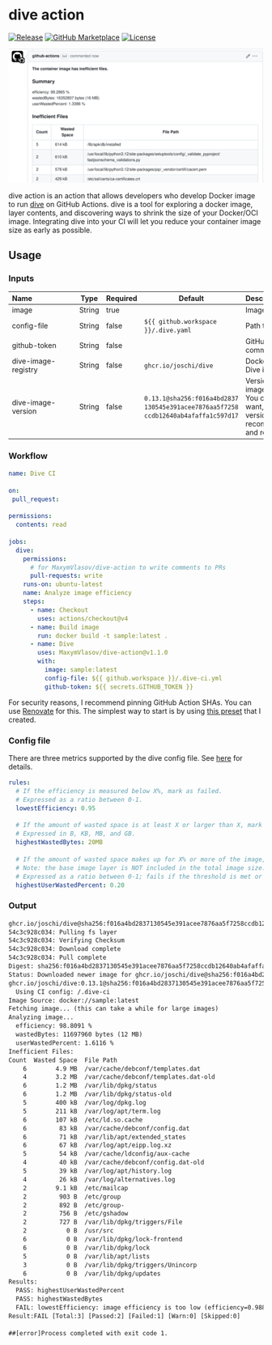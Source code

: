 # dive action

[![Release][release-badge]][release]
[![GitHub Marketplace][marketplace-badge]][marketplace]
[![License][license-badge]][license]

!["./pr-comment.png"](pr-comment.png)


dive action is an action that allows developers who develop Docker image to run
[dive](https://github.com/joschi/dive) on GitHub Actions. dive is a tool for
exploring a docker image, layer contents, and discovering ways to shrink the
size of your Docker/OCI image. Integrating dive into your CI will let you
reduce your container image size as early as possible.

## **Usage**

### Inputs

| Name&nbsp;&nbsp;&nbsp;&nbsp;&nbsp;&nbsp;&nbsp;&nbsp;&nbsp;&nbsp;&nbsp;&nbsp;&nbsp;&nbsp;&nbsp;&nbsp;&nbsp;&nbsp;&nbsp;&nbsp;&nbsp; | Type   | Required | Default | Description&nbsp;&nbsp;&nbsp;&nbsp;&nbsp;&nbsp;&nbsp;&nbsp;&nbsp;&nbsp;&nbsp;&nbsp;&nbsp;&nbsp;&nbsp;&nbsp;&nbsp;&nbsp;&nbsp;&nbsp;&nbsp;&nbsp;&nbsp;&nbsp;&nbsp;&nbsp;&nbsp;&nbsp;&nbsp; |
| ------------------- | ------ | -------- | -------------------------------------------------------------------------------------- | ------------------------------------------------------------------------------ |
| image               | String | true     |                                                                                        | Image to analyze                                                               |
| config-file         | String | false    | `${{ github.workspace }}/.dive.yaml`                                                   | Path to [dive config file](https://github.com/joschi/dive#ci-integration)      |
| github-token        | String | false    |                                                                                        | GitHub token to post PR comment on dive failure                                |
| dive-image-registry | String | false    | `ghcr.io/joschi/dive`                                                                  | Docker registry to pull the Dive image from                                    |
| dive-image-version  | String | false    | `0.13.1@sha256:f016a4bd2837` `130545e391acee7876aa5f7258` `ccdb12640ab4afaffa1c597d17` | Version of the Dive docker image to use. <br> You can use `latest` if you want, but using a specific version with SHA is recommended for security and reproducibility |


### Workflow

```yaml
name: Dive CI

on:
 pull_request:

permissions:
  contents: read

jobs:
  dive:
    permissions:
      # for MaxymVlasov/dive-action to write comments to PRs
      pull-requests: write
    runs-on: ubuntu-latest
    name: Analyze image efficiency
    steps:
      - name: Checkout
        uses: actions/checkout@v4
      - name: Build image
        run: docker build -t sample:latest .
      - name: Dive
        uses: MaxymVlasov/dive-action@v1.1.0
        with:
          image: sample:latest
          config-file: ${{ github.workspace }}/.dive-ci.yml
          github-token: ${{ secrets.GITHUB_TOKEN }}
```

For security reasons, I recommend pinning GitHub Action SHAs. You can use
[Renovate](https://docs.renovatebot.com/) for this. The simplest way to start
is by using [this preset](https://github.com/SpotOnInc/renovate-config/) that I
created.

### Config file

There are three metrics supported by the dive config file. See [here](https://github.com/joschi/dive#ci-integration) for details.

```yaml
rules:
  # If the efficiency is measured below X%, mark as failed.
  # Expressed as a ratio between 0-1.
  lowestEfficiency: 0.95

  # If the amount of wasted space is at least X or larger than X, mark as failed.
  # Expressed in B, KB, MB, and GB.
  highestWastedBytes: 20MB

  # If the amount of wasted space makes up for X% or more of the image, mark as failed.
  # Note: the base image layer is NOT included in the total image size.
  # Expressed as a ratio between 0-1; fails if the threshold is met or crossed.
  highestUserWastedPercent: 0.20
```

### Output

```txt
ghcr.io/joschi/dive@sha256:f016a4bd2837130545e391acee7876aa5f7258ccdb12640ab4afaffa1c597d17: Pulling from joschi/dive
54c3c928c034: Pulling fs layer
54c3c928c034: Verifying Checksum
54c3c928c034: Download complete
54c3c928c034: Pull complete
Digest: sha256:f016a4bd2837130545e391acee7876aa5f7258ccdb12640ab4afaffa1c597d17
Status: Downloaded newer image for ghcr.io/joschi/dive@sha256:f016a4bd2837130545e391acee7876aa5f7258ccdb12640ab4afaffa1c597d17
ghcr.io/joschi/dive:0.13.1@sha256:f016a4bd2837130545e391acee7876aa5f7258ccdb12640ab4afaffa1c597d17
  Using CI config: /.dive-ci
Image Source: docker://sample:latest
Fetching image... (this can take a while for large images)
Analyzing image...
  efficiency: 98.8091 %
  wastedBytes: 11697960 bytes (12 MB)
  userWastedPercent: 1.6116 %
Inefficient Files:
Count  Wasted Space  File Path
    6        4.9 MB  /var/cache/debconf/templates.dat
    4        3.2 MB  /var/cache/debconf/templates.dat-old
    6        1.2 MB  /var/lib/dpkg/status
    6        1.2 MB  /var/lib/dpkg/status-old
    5        400 kB  /var/log/dpkg.log
    5        211 kB  /var/log/apt/term.log
    6        107 kB  /etc/ld.so.cache
    6         83 kB  /var/cache/debconf/config.dat
    6         71 kB  /var/lib/apt/extended_states
    6         67 kB  /var/log/apt/eipp.log.xz
    5         54 kB  /var/cache/ldconfig/aux-cache
    4         40 kB  /var/cache/debconf/config.dat-old
    5         39 kB  /var/log/apt/history.log
    4         26 kB  /var/log/alternatives.log
    2        9.1 kB  /etc/mailcap
    2         903 B  /etc/group
    2         892 B  /etc/group-
    2         756 B  /etc/gshadow
    2         727 B  /var/lib/dpkg/triggers/File
    2           0 B  /usr/src
    6           0 B  /var/lib/dpkg/lock-frontend
    6           0 B  /var/lib/dpkg/lock
    5           0 B  /var/lib/apt/lists
    3           0 B  /var/lib/dpkg/triggers/Unincorp
    6           0 B  /var/lib/dpkg/updates
Results:
  PASS: highestUserWastedPercent
  PASS: highestWastedBytes
  FAIL: lowestEfficiency: image efficiency is too low (efficiency=0.988091457351898 < threshold=0.99)
Result:FAIL [Total:3] [Passed:2] [Failed:1] [Warn:0] [Skipped:0]

##[error]Process completed with exit code 1.
```

[release]: https://github.com/maxymvlasov/dive-action/releases/latest
[release-badge]: https://img.shields.io/github/release/maxymvlasov/dive-action.svg?logo=github&color=green
[marketplace]: https://github.com/marketplace/actions/dive-action-v2
[marketplace-badge]: https://img.shields.io/badge/marketplace-dive--action--v2-green?logo=github
[license]: https://github.com/maxymvlasov/dive-action/blob/master/LICENSE
[license-badge]: https://img.shields.io/github/license/maxymvlasov/dive-action.svg
